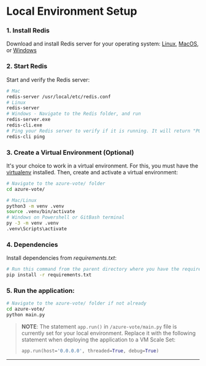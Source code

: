 # Local Environment Setup
### 1. **Install Redis** 
Download and install Redis server for your operating system: [Linux](https://redis.io/download), [MacOS](https://medium.com/@petehouston/install-and-config-redis-on-mac-os-x-via-homebrew-eb8df9a4f298), or [Windows](https://riptutorial.com/redis/example/29962/installing-and-running-redis-server-on-windows)

### 2. **Start Redis**
Start and verify the Redis server:
```bash
# Mac
redis-server /usr/local/etc/redis.conf
# Linux
redis-server
# Windows - Navigate to the Redis folder, and run
redis-server.exe
redis-cli.exe
# Ping your Redis server to verify if it is running. It will return "PONG"
redis-cli ping
```

### 3. **Create a Virtual Environment** (Optional)
It's your choice to work in a virtual environment. For this, you must have the [virtualenv](https://virtualenv.pypa.io/en/latest/installation.html#via-pip) installed. Then, create and activate a virtual environment:
```bash
# Navigate to the azure-vote/ folder 
cd azure-vote/
```
```bash
# Mac/Linux
python3 -m venv .venv 
source .venv/bin/activate
# Windows on Powershell or GitBash terminal
py -3 -m venv .venv
.venv\Scripts\activate
```

### 4. **Dependencies**
Install dependencies from *requirements.txt*:
```bash
# Run this command from the parent directory where you have the requirements.txt file
pip install -r requirements.txt
``` 

### 5. Run the application:
```bash
# Navigate to the azure-vote/ folder if not already
cd azure-vote/
python main.py
```

>**NOTE**: The statement `app.run()` in `/azure-vote/main.py` file is currently set for your local environment. Replace it with the following statement when deploying the application to a VM Scale Set:
>```py
>app.run(host='0.0.0.0', threaded=True, debug=True)
>```
---
